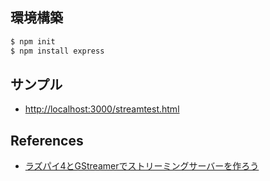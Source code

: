 ## 環境構築
~~~bash
$ npm init
$ npm install express
~~~

## サンプル
- [http://localhost:3000/streamtest.html](http://localhost:3000/streamtest.html)

## References
- [ラズパイ4とGStreamerでストリーミングサーバーを作ろう](https://qiita.com/suo-takefumi/items/aba3db7d639a8b1a8981)
